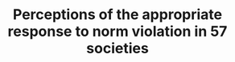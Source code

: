 ---
title: "Perceptions of the appropriate response to norm violation in 57 societies"
collection: publications
permalink: /publication/eriksson_etal_2021.pdf
venue: 'Nature Communications'
year: 2021
paperurl: '/files/Eriksson et al. (2021).pdf'
link: 'https://doi.org/10.1038/s41467-021-21602-9'
citation: '*Eriksson, K., Strimling, P., Gelfand, M., Wu, J., Abernathy, J., Akotia, C. S., Aldashev, A., Andersson, P. A., Andrighetto, G., Anum, A., Arikan, G., Aycan, Z., Bagherian, F., Barrera, D., Basnight-Brown, D., Batkeyev, B., Belaus, A., Berezina, E., Bj<span>&#246;</span>rnstjerna, M., . <u>Imada. H.</u>, . Van Lange, P. A. M. (2021). Perceptions of the appropriate response to norm violation in 57 societies. <em>Nature Communications</em>, 12(1), 1481. https://doi.org/10.1038/s41467-021-21602-9'
---